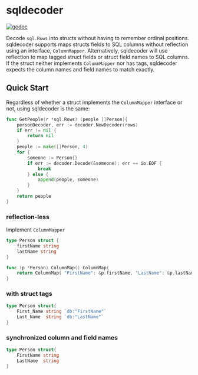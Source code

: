 # sqldecoder

[![godoc](http://img.shields.io/badge/godoc-reference-blue.svg?style=flat)](https://godoc.org/github.com/bhcleek/sqldecoder)

Decode `sql.Rows` into structs without having to remember ordinal positions. sqldecoder supports maps structs fields to SQL columns without reflection using an interface, `ColumnMapper`. Alternatively, sqldecoder will use reflection to map tagged struct fields or struct field names to SQL columns. If the struct neither implements `ColumnMapper` nor has tags, sqldecoder expects the column names and field names to match exactly.

## Quick Start

Regardless of whether a struct implements the `ColumnMapper` interface or not, using sqldecoder is the same:

```go
func GetPeople(r *sql.Rows) (people []Person){
	personDecoder, err := decoder.NewDecoder(rows)
	if err != nil {
		return nil
	}
	people := make([]Person, 4)
	for {
		someone := Person{}
		if err := decoder.Decode(&someone); err == io.EOF {
			break
		} else {
			append(people, someone)
		}
	}
	return people
}
```

### reflection-less 

Implement `ColumnMapper`

```go
type Person struct {
	firstName string
	lastName string
}

func (p *Person) ColumnMap() ColumnMap{
	return ColumnMap{ "FirstName": &p.firstName, "LastName": &p.lastName }
}

```

### with struct tags

```go
type Person struct{
	First_Name string `db:"FirstName"`
	Last_Name  string `db:"LastName"`
}
```

### synchronized column and field names

```go
type Person struct{
	FirstName string 
	LastName  string
}
```

